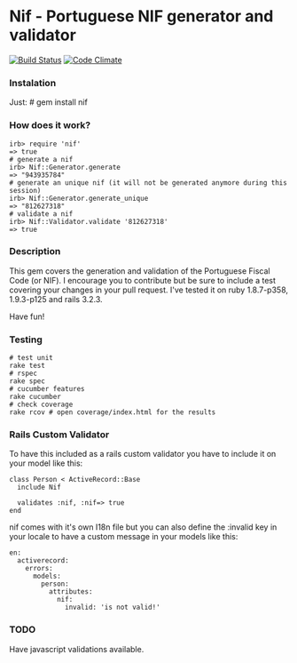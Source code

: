 # Nif - Portuguese NIF generator and validator

[![Build Status](https://secure.travis-ci.org/pedrocarrico/nif.png)](http://travis-ci.org/pedrocarrico/nif) [![Code Climate](https://codeclimate.com/badge.png)](https://codeclimate.com/github/pedrocarrico/nif)

### Instalation
Just:
	# gem install nif

### How does it work?
	irb> require 'nif'
	=> true
	# generate a nif
	irb> Nif::Generator.generate
	=> "943935784"
	# generate an unique nif (it will not be generated anymore during this session)
	irb> Nif::Generator.generate_unique
	=> "812627318"
	# validate a nif
	irb> Nif::Validator.validate '812627318'
	=> true

### Description
This gem covers the generation and validation of the Portuguese Fiscal Code (or NIF).
I encourage you to contribute but be sure to include a test covering your changes in your pull request.
I've tested it on ruby 1.8.7-p358, 1.9.3-p125 and rails 3.2.3.

Have fun!

### Testing
	# test unit
	rake test
	# rspec
	rake spec
	# cucumber features
	rake cucumber
	# check coverage
	rake rcov # open coverage/index.html for the results

### Rails Custom Validator
To have this included as a rails custom validator you have to include it on your model like this:

	class Person < ActiveRecord::Base
	  include Nif
	
	  validates :nif, :nif=> true
	end
	

nif comes with it's own I18n file but you can also define the :invalid key in your locale to have a custom message in your models like this:

	en:
	  activerecord:
	    errors:
	      models:
	        person:
	          attributes:
	            nif:
	              invalid: 'is not valid!'

### TODO
Have javascript validations available.
